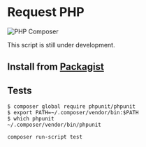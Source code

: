 # Request PHP
![PHP Composer](https://github.com/adampatterson/Request/workflows/PHP%20Composer/badge.svg?branch=main)

This script is still under development.

## Install from [Packagist](https://packagist.org/packages/adampatterson/request)

## Tests

```
$ composer global require phpunit/phpunit
$ export PATH=~/.composer/vendor/bin:$PATH
$ which phpunit
~/.composer/vendor/bin/phpunit
```

`composer run-script test`